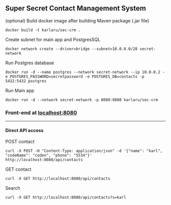 
## Super Secret Contact Management System

(optional) Build docker image after building Maven package (.jar file)
```
docker build -t karlaru/sec-crm .
```

Create subnet for main app and PostgresSQL
```
docker network create --driver=bridge --subnet=10.0.0.0/28 secret-network
```

Run Postgres database
```
docker run -d --name postgres --network secret-network --ip 10.0.0.2 -e POSTGRES_PASSWORD=secretpassword -e POSTGRES_DB=contacts -p 5432:5432 postgres
```

Run Main app
```
docker run -d --network secret-network -p 8080:8080 karlaru/sec-crm
```

### Front-end at [localhost:8080](http://localhost:8080)

--- 

#### Direct API access

POST contact
```
curl -X POST -H "Content-Type: application/json" -d '{"name": "karl", "codeName": "coden", "phone": "5534"}' http://localhost:8080/api/contacts
```

GET contact
```
curl -X GET http://localhost:8080/api/contacts
```

Search
```
curl -X GET http://localhost:8080/api/contacts?s=karl
```
